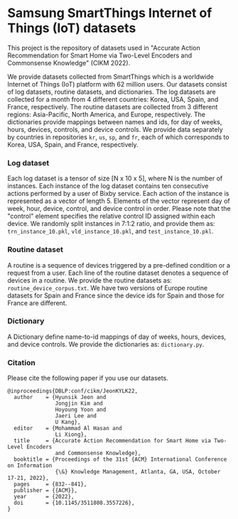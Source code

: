 # Samsung SmartThings Internet of Things (IoT) datasets
This project is the repository of datasets used in "Accurate Action Recommendation for Smart Home via Two-Level Encoders and Commonsense Knowledge" (CIKM 2022).

We provide datasets collected from SmartThings which is a worldwide Internet of Things (IoT) platform with 62 million users. 
Our datasets consist of log datasets, routine datasets, and dictionaries.
The log datasets are collected for a month from 4 different countries: Korea, USA, Spain, and France, respectively.
The routine datasets are collected from 3 different regions: Asia-Pacific, North America, and Europe, respectively.
The dictionaries provide mappings between names and ids, for day of weeks, hours, devices, controls, and device controls.
We provide data separately by countries in repositories `kr`, `us`, `sp`, and `fr`, each of which corresponds to Korea, USA, Spain, and France, respectively.
### Log dataset
Each log dataset is a tensor of size [N x 10 x 5], where N is the number of instances.
Each instance of the log dataset contains ten consecutive actions performed by a user of Bixby service.
Each action of the instance is represented as a vector of length 5.
Elements of the vector represent day of week, hour, device, control, and device control in order.
Please note that the "control" element specifies the relative control ID assigned within each device.
We randomly split instances in 7:1:2 ratio, and provide them as: `trn_instance_10.pkl`, `vld_instance_10.pkl`, and `test_instance_10.pkl`.
### Routine dataset
A routine is a sequence of devices triggered by a pre-defined condition or a request from a user.
Each line of the routine dataset denotes a sequence of devices in a routine.
We provide the routine datasets as: `routine_device_corpus.txt`.
We have two versions of Europe routine datasets for Spain and France since the device ids for Spain and those for France are different.
### Dictionary
A Dictionary define name-to-id mappings of day of weeks, hours, devices, and device controls.
We provide the dictionaries as: `dictionary.py`.
### Citation
Please cite the following paper if you use our datasets.
```
@inproceedings{DBLP:conf/cikm/JeonKYLK22,
  author    = {Hyunsik Jeon and
               Jongjin Kim and
               Hoyoung Yoon and
               Jaeri Lee and
               U Kang},
  editor    = {Mohammad Al Hasan and
               Li Xiong},
  title     = {Accurate Action Recommendation for Smart Home via Two-Level Encoders
               and Commonsense Knowledge},
  booktitle = {Proceedings of the 31st {ACM} International Conference on Information
               {\&} Knowledge Management, Atlanta, GA, USA, October 17-21, 2022},
  pages     = {832--841},
  publisher = {{ACM}},
  year      = {2022},
  doi       = {10.1145/3511808.3557226},
}
```
